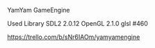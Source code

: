 YamYam GameEngine

Used Library
SDL2 2.0.12
OpenGL 2.1.0
glsl #460

https://trello.com/b/sNr6IAOm/yamyamengine
